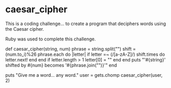 # caesar_cipher
This is a coding challenge... to create a program that deciphers words using the Caesar cipher.

Ruby was used to complete this challenge.

def caesar_cipher(string, num)
  phrase = string.split("")
  shift = (num.to_i)%26
  phrase.each do |letter|
    if letter =~ (/[a-zA-Z]/)
      shift.times do
        letter.next!
      end
    end
    if letter.length > 1
      letter[0] = ""
    end
  end
  puts "'#{string}' shifted by #{num} becomes '#{phrase.join("")}'"
end

puts "Give me a word... any word."
user = gets.chomp
caesar_cipher(user, 2)
